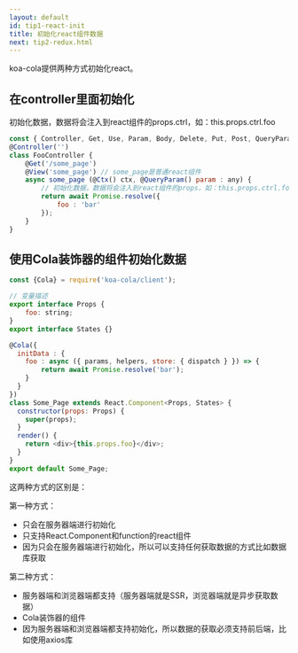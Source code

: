 ```yaml
---
layout: default
id: tip1-react-init
title: 初始化react组件数据
next: tip2-redux.html
---
```


koa-cola提供两种方式初始化react。

## 在controller里面初始化

初始化数据，数据将会注入到react组件的props.ctrl，如：this.props.ctrl.foo

```javascript
const { Controller, Get, Use, Param, Body, Delete, Put, Post, QueryParam, View, Ctx, Response } = require('koa-cola/client');
@Controller('') 
class FooController {
    @Get('/some_page')  
    @View('some_page') // some_page是普通react组件
    async some_page (@Ctx() ctx, @QueryParam() param : any) { 
        // 初始化数据，数据将会注入到react组件的props，如：this.props.ctrl.foo
        return await Promise.resolve({
            foo : 'bar'
        });
    }
}
```

## 使用Cola装饰器的组件初始化数据
```javascript
const {Cola} = require('koa-cola/client');

// 变量描述
export interface Props {
    foo: string;   
}
export interface States {}

@Cola({
  initData : {
    foo : async ({ params, helpers, store: { dispatch } }) => {
        return await Promise.resolve('bar');
    }
  }
})
class Some_Page extends React.Component<Props, States> {
  constructor(props: Props) {
    super(props);
  }
  render() {
    return <div>{this.props.foo}</div>;
  }
}
export default Some_Page;
```

这两种方式的区别是：

第一种方式：
* 只会在服务器端进行初始化
* 只支持React.Component和function的react组件
* 因为只会在服务器端进行初始化，所以可以支持任何获取数据的方式比如数据库获取

第二种方式：
* 服务器端和浏览器端都支持（服务器端就是SSR，浏览器端就是异步获取数据）
* Cola装饰器的组件
* 因为服务器端和浏览器端都支持初始化，所以数据的获取必须支持前后端，比如使用axios库